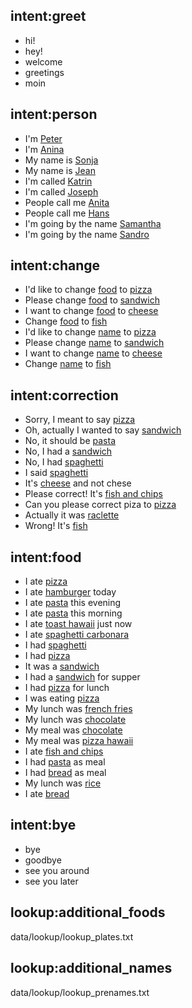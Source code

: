 ## intent:greet
- hi!
- hey!
- welcome
- greetings
- moin

## intent:person
- I'm [Peter](name)
- I'm [Anina](name)
- My name is [Sonja](name)
- My name is [Jean](name)
- I'm called [Katrin](name)
- I'm called [Joseph](name)
- People call me [Anita](name)
- People call me [Hans](name)
- I'm going by the name [Samantha](name)
- I'm going by the name [Sandro](name)

## intent:change
- I'd like to change [food](_slot) to [pizza](_correction)
- Please change [food](_slot) to [sandwich](_correction)
- I want to change [food](_slot) to [cheese](_correction)
- Change [food](_slot) to [fish](_correction)
- I'd like to change [name](_slot) to [pizza](_correction)
- Please change [name](_slot) to [sandwich](_correction)
- I want to change [name](_slot) to [cheese](_correction)
- Change [name](_slot) to [fish](_correction)

## intent:correction
- Sorry, I meant to say [pizza](_correction)
- Oh, actually I wanted to say [sandwich](_correction)
- No, it should be [pasta](_correction)
- No, I had a [sandwich](_correction)
- No, I had [spaghetti](_correction)
- I said [spaghetti](_correction)
- It's [cheese](_correction) and not chese
- Please correct! It's [fish and chips](_correction)
- Can you please correct piza to [pizza](_correction)
- Actually it was [raclette](_correction)
- Wrong! It's [fish](_correction)

## intent:food
- I ate [pizza](food)
- I ate [hamburger](food) today
- I ate [pasta](food) this evening
- I ate [pasta](food) this morning
- I ate [toast hawaii](food) just now
- I ate [spaghetti carbonara](food)
- I had [spaghetti](food)
- I had [pizza](food)
- It was a [sandwich](food)
- I had a [sandwich](food) for supper
- I had [pizza](food) for lunch
- I was eating [pizza](food)
- My lunch was [french fries](food)
- My lunch was [chocolate](food)
- My meal was [chocolate](food)
- My meal was [pizza hawaii](food)
- I ate [fish and chips](food)
- I had [pasta](food) as meal
- I had [bread](food) as meal
- My lunch was [rice](food)
- I ate [bread](food)

## intent:bye
- bye
- goodbye
- see you around
- see you later

## lookup:additional_foods
data/lookup/lookup_plates.txt

## lookup:additional_names
data/lookup/lookup_prenames.txt
